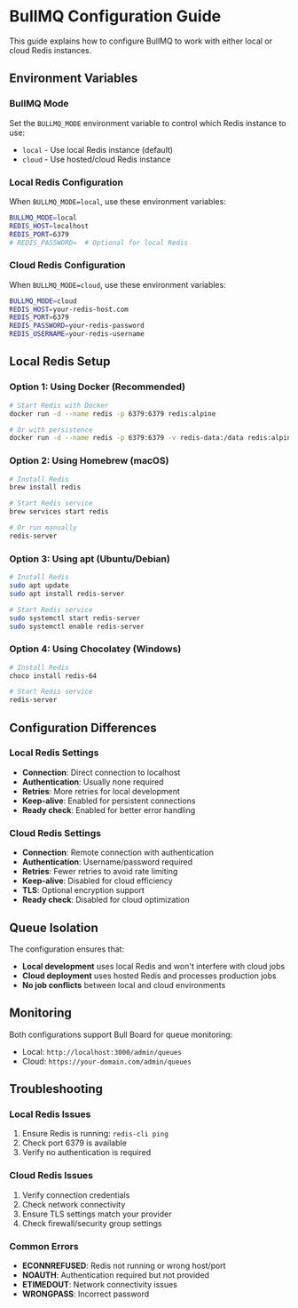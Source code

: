 # BullMQ Configuration Guide

This guide explains how to configure BullMQ to work with either local or cloud Redis instances.

## Environment Variables

### BullMQ Mode
Set the `BULLMQ_MODE` environment variable to control which Redis instance to use:

- `local` - Use local Redis instance (default)
- `cloud` - Use hosted/cloud Redis instance

### Local Redis Configuration
When `BULLMQ_MODE=local`, use these environment variables:

```bash
BULLMQ_MODE=local
REDIS_HOST=localhost
REDIS_PORT=6379
# REDIS_PASSWORD=  # Optional for local Redis
```

### Cloud Redis Configuration
When `BULLMQ_MODE=cloud`, use these environment variables:

```bash
BULLMQ_MODE=cloud
REDIS_HOST=your-redis-host.com
REDIS_PORT=6379
REDIS_PASSWORD=your-redis-password
REDIS_USERNAME=your-redis-username
```

## Local Redis Setup

### Option 1: Using Docker (Recommended)
```bash
# Start Redis with Docker
docker run -d --name redis -p 6379:6379 redis:alpine

# Or with persistence
docker run -d --name redis -p 6379:6379 -v redis-data:/data redis:alpine redis-server --appendonly yes
```

### Option 2: Using Homebrew (macOS)
```bash
# Install Redis
brew install redis

# Start Redis service
brew services start redis

# Or run manually
redis-server
```

### Option 3: Using apt (Ubuntu/Debian)
```bash
# Install Redis
sudo apt update
sudo apt install redis-server

# Start Redis service
sudo systemctl start redis-server
sudo systemctl enable redis-server
```

### Option 4: Using Chocolatey (Windows)
```bash
# Install Redis
choco install redis-64

# Start Redis service
redis-server
```

## Configuration Differences

### Local Redis Settings
- **Connection**: Direct connection to localhost
- **Authentication**: Usually none required
- **Retries**: More retries for local development
- **Keep-alive**: Enabled for persistent connections
- **Ready check**: Enabled for better error handling

### Cloud Redis Settings
- **Connection**: Remote connection with authentication
- **Authentication**: Username/password required
- **Retries**: Fewer retries to avoid rate limiting
- **Keep-alive**: Disabled for cloud efficiency
- **TLS**: Optional encryption support
- **Ready check**: Disabled for cloud optimization

## Queue Isolation

The configuration ensures that:
- **Local development** uses local Redis and won't interfere with cloud jobs
- **Cloud deployment** uses hosted Redis and processes production jobs
- **No job conflicts** between local and cloud environments

## Monitoring

Both configurations support Bull Board for queue monitoring:
- Local: `http://localhost:3000/admin/queues`
- Cloud: `https://your-domain.com/admin/queues`

## Troubleshooting

### Local Redis Issues
1. Ensure Redis is running: `redis-cli ping`
2. Check port 6379 is available
3. Verify no authentication is required

### Cloud Redis Issues
1. Verify connection credentials
2. Check network connectivity
3. Ensure TLS settings match your provider
4. Check firewall/security group settings

### Common Errors
- **ECONNREFUSED**: Redis not running or wrong host/port
- **NOAUTH**: Authentication required but not provided
- **ETIMEDOUT**: Network connectivity issues
- **WRONGPASS**: Incorrect password

